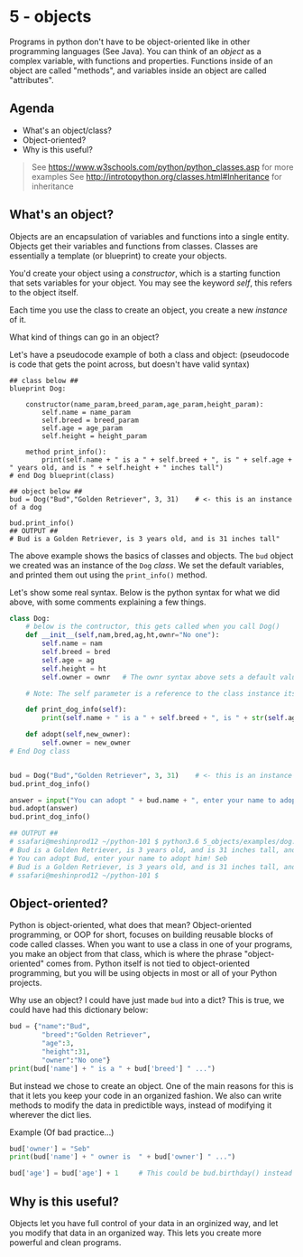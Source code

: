 # 5 - objects

Programs in python don't have to be object-oriented like in other programming languages (See Java). You can think of an *object* as a complex variable, with functions and properties. Functions inside of an object are called "methods", and variables inside an object are called "attributes".

## Agenda
- What's an object/class?
- Object-oriented?
- Why is this useful?

> See https://www.w3schools.com/python/python_classes.asp for more examples
> See http://introtopython.org/classes.html#Inheritance for inheritance

## What's an object?
Objects are an encapsulation of variables and functions into a single entity. Objects get their variables and functions from classes. Classes are essentially a template (or blueprint) to create your objects.

You'd create your object using a *constructor*, which is a starting function that sets variables for your object. You may see the keyword *self*, this refers to the object itself. 

Each time you use the class to create an object, you create a new *instance* of it.

What kind of things can go in an object?

Let's have a pseudocode example of both a class and object: (pseudocode is code that gets the point across, but doesn't have valid syntax)
```
## class below ##
blueprint Dog:
    
    constructor(name_param,breed_param,age_param,height_param):
        self.name = name_param
        self.breed = breed_param
        self.age = age_param
        self.height = height_param

    method print_info():
        print(self.name + " is a " + self.breed + ", is " + self.age + " years old, and is " + self.height + " inches tall")
# end Dog blueprint(class)

## object below ## 
bud = Dog("Bud","Golden Retriever", 3, 31)    # <- this is an instance of a dog

bud.print_info()
## OUTPUT ##
# Bud is a Golden Retriever, is 3 years old, and is 31 inches tall"

```

The above example shows the basics of classes and objects. The `bud` object we created was an instance of the `Dog` *class*. We set the default variables, and printed them out using the `print_info()` method.

Let's show some real syntax. Below is the python syntax for what we did above, with some comments explaining a few things.

```python
class Dog:
    # below is the contructor, this gets called when you call Dog()
    def __init__(self,nam,bred,ag,ht,ownr="No one"):
        self.name = nam
        self.breed = bred
        self.age = ag
        self.height = ht
        self.owner = ownr   # The ownr syntax above sets a default value of "No one". You can put in values if you want, but you don't have to

    # Note: The self parameter is a reference to the class instance itself, and is used to access variables that belongs to the class.

    def print_dog_info(self):
        print(self.name + " is a " + self.breed + ", is " + str(self.age) + " years old, and is " + str(self.height) + " inches tall, and his owner is " + self.owner)

    def adopt(self,new_owner):
        self.owner = new_owner
# End Dog class


bud = Dog("Bud","Golden Retriever", 3, 31)    # <- this is an instance of a dog
bud.print_dog_info()

answer = input("You can adopt " + bud.name + ", enter your name to adopt him! ")
bud.adopt(answer)
bud.print_dog_info()

## OUTPUT ##
# ssafari@meshinprod12 ~/python-101 $ python3.6 5_objects/examples/dog.py
# Bud is a Golden Retriever, is 3 years old, and is 31 inches tall, and his owner is No one
# You can adopt Bud, enter your name to adopt him! Seb
# Bud is a Golden Retriever, is 3 years old, and is 31 inches tall, and his owner is Seb
# ssafari@meshinprod12 ~/python-101 $
```

## Object-oriented?
Python is object-oriented, what does that mean? Object-oriented programming, or OOP for short, focuses on building reusable blocks of code called classes. When you want to use a class in one of your programs, you make an object from that class, which is where the phrase "object-oriented" comes from. Python itself is not tied to object-oriented programming, but you will be using objects in most or all of your Python projects.

Why use an object? I could have just made `bud` into a dict? 
This is true, we could have had this dictionary below:

```python
bud = {"name":"Bud",
        "breed":"Golden Retriever",
        "age":3,
        "height":31,
        "owner":"No one"}
print(bud['name'] + " is a " + bud['breed'] " ...")
```

But instead we chose to create an object. One of the main reasons for this is that it lets you keep your code in an organized fashion. We also can write methods to modify the data in predictible ways, instead of modifying it wherever the dict lies. 

Example (Of bad practice...)

```python
bud['owner'] = "Seb"
print(bud['name'] + " owner is  " + bud['owner'] " ...")

bud['age'] = bud['age'] + 1     # This could be bud.birthday() instead

```

## Why is this useful?
Objects let you have full control of your data in an orginized way, and let you modify that data in an organized way. This lets you create more powerful and clean programs.
